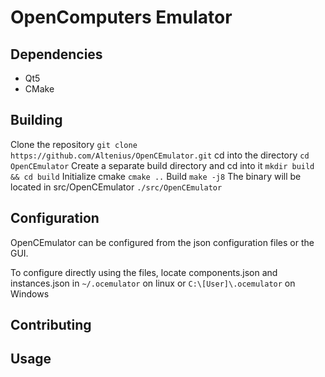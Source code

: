 OpenComputers Emulator
======================


Dependencies
------------
* Qt5
* CMake


Building
--------
Clone the repository
`git clone https://github.com/Altenius/OpenCEmulator.git`
cd into the directory
`cd OpenCEmulator`
Create a separate build directory and cd into it
`mkdir build && cd build`
Initialize cmake
`cmake ..`
Build
`make -j8`
The binary will be located in src/OpenCEmulator
`./src/OpenCEmulator`


Configuration
-------------
OpenCEmulator can be configured from the json configuration files or the GUI.

To configure directly using the files, locate components.json and instances.json in `~/.ocemulator` on linux or `C:\[User]\.ocemulator` on Windows


Contributing
------------


Usage
-----

